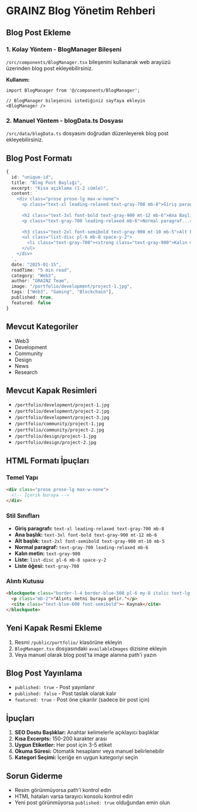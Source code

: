 # GRAINZ Blog Yönetim Rehberi

## Blog Post Ekleme

### 1. Kolay Yöntem - BlogManager Bileşeni
`/src/components/BlogManager.tsx` bileşenini kullanarak web arayüzü üzerinden blog post ekleyebilirsiniz.

**Kullanım:**
```tsx
import BlogManager from '@/components/BlogManager';

// BlogManager bileşenini istediğiniz sayfaya ekleyin
<BlogManager />
```

### 2. Manuel Yöntem - blogData.ts Dosyası
`/src/data/blogData.ts` dosyasını doğrudan düzenleyerek blog post ekleyebilirsiniz.

## Blog Post Formatı

```typescript
{
  id: "unique-id",
  title: "Blog Post Başlığı",
  excerpt: "Kısa açıklama (1-2 cümle)",
  content: `
    <div class="prose prose-lg max-w-none">
      <p class="text-xl leading-relaxed text-gray-700 mb-8">Giriş paragrafı...</p>
      
      <h2 class="text-3xl font-bold text-gray-900 mt-12 mb-6">Ana Başlık</h2>
      <p class="text-gray-700 leading-relaxed mb-6">Normal paragraf...</p>
      
      <h3 class="text-2xl font-semibold text-gray-900 mt-10 mb-5">Alt Başlık</h3>
      <ul class="list-disc pl-6 mb-8 space-y-2">
        <li class="text-gray-700"><strong class="text-gray-900">Kalın metin</strong> - Açıklama</li>
      </ul>
    </div>
  `,
  date: "2025-01-15",
  readTime: "5 min read",
  category: "Web3",
  author: "GRAINZ Team",
  image: "/portfolio/development/project-1.jpg",
  tags: ["Web3", "Gaming", "Blockchain"],
  published: true,
  featured: false
}
```

## Mevcut Kategoriler
- Web3
- Development
- Community
- Design
- News
- Research

## Mevcut Kapak Resimleri
- `/portfolio/development/project-1.jpg`
- `/portfolio/development/project-2.jpg`
- `/portfolio/development/project-3.jpg`
- `/portfolio/community/project-1.jpg`
- `/portfolio/community/project-2.jpg`
- `/portfolio/design/project-1.jpg`
- `/portfolio/design/project-2.jpg`

## HTML Formatı İpuçları

### Temel Yapı
```html
<div class="prose prose-lg max-w-none">
  <!-- İçerik buraya -->
</div>
```

### Stil Sınıfları
- **Giriş paragrafı:** `text-xl leading-relaxed text-gray-700 mb-8`
- **Ana başlık:** `text-3xl font-bold text-gray-900 mt-12 mb-6`
- **Alt başlık:** `text-2xl font-semibold text-gray-900 mt-10 mb-5`
- **Normal paragraf:** `text-gray-700 leading-relaxed mb-6`
- **Kalın metin:** `text-gray-900`
- **Liste:** `list-disc pl-6 mb-8 space-y-2`
- **Liste öğesi:** `text-gray-700`

### Alıntı Kutusu
```html
<blockquote class="border-l-4 border-blue-500 pl-6 my-8 italic text-lg text-gray-700 bg-blue-50 py-4 rounded-r-lg">
  <p class="mb-2">"Alıntı metni buraya gelir."</p>
  <cite class="text-blue-600 font-semibold">— Kaynak</cite>
</blockquote>
```

## Yeni Kapak Resmi Ekleme

1. Resmi `/public/portfolio/` klasörüne ekleyin
2. `BlogManager.tsx` dosyasındaki `availableImages` dizisine ekleyin
3. Veya manuel olarak blog post'ta image alanına path'i yazın

## Blog Post Yayınlama

- `published: true` - Post yayınlanır
- `published: false` - Post taslak olarak kalır
- `featured: true` - Post öne çıkarılır (sadece bir post için)

## İpuçları

1. **SEO Dostu Başlıklar:** Anahtar kelimelerle açıklayıcı başlıklar
2. **Kısa Excerpts:** 150-200 karakter arası
3. **Uygun Etiketler:** Her post için 3-5 etiket
4. **Okuma Süresi:** Otomatik hesaplanır veya manuel belirlenebilir
5. **Kategori Seçimi:** İçeriğe en uygun kategoriyi seçin

## Sorun Giderme

- Resim görünmüyorsa path'i kontrol edin
- HTML hataları varsa tarayıcı konsolu kontrol edin
- Yeni post görünmüyorsa `published: true` olduğundan emin olun
